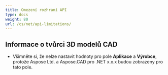 ```yaml
---
title: Omezení rozhraní API
type: docs
weight: 80
url: /cs/net/api-limitations/
---
```


## **Informace o tvůrci 3D modelů CAD**
- Všimněte si, že nelze nastavit hodnoty pro pole **Aplikace** a **Výrobce**, protože Aspose Ltd. a Aspose.CAD pro .NET x.x.x budou zobrazeny pro tato pole.
